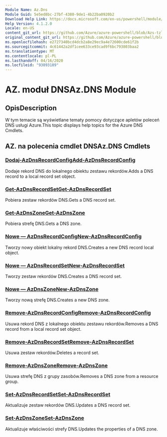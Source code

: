 ```yaml
---
Module Name: Az.Dns
Module Guid: 5e5ed8bc-27bf-4380-9de1-4b22ba0920b2
Download Help Link: https://docs.microsoft.com/en-us/powershell/module/az.dns
Help Version: 4.1.2.0
Locale: en-US
content_git_url: https://github.com/Azure/azure-powershell/blob/Azs-tzl/src/Dns/Dns/help/Az.DNS.md
original_content_git_url: https://github.com/Azure/azure-powershell/blob/Azs-tzl/src/Dns/Dns/help/Az.DNS.md
ms.openlocfilehash: e2727340bcd4dcb2a8e29ec9a4e72600cde61f2b
ms.sourcegitcommit: 4c61442a2df1cee633ce93cad9f6bc793803baa2
ms.translationtype: MT
ms.contentlocale: pl-PL
ms.lasthandoff: 04/16/2020
ms.locfileid: "93893189"
---
```

# <span data-ttu-id="a310b-101">AZ. moduł DNS</span><span class="sxs-lookup"><span data-stu-id="a310b-101">Az.DNS Module</span></span>
## <span data-ttu-id="a310b-102">Opis</span><span class="sxs-lookup"><span data-stu-id="a310b-102">Description</span></span>
<span data-ttu-id="a310b-103">W tym temacie są wyświetlane tematy pomocy dotyczące apletów poleceń DNS usługi Azure.</span><span class="sxs-lookup"><span data-stu-id="a310b-103">This topic displays help topics for the Azure DNS Cmdlets.</span></span>

## <span data-ttu-id="a310b-104">AZ. na polecenia cmdlet DNS</span><span class="sxs-lookup"><span data-stu-id="a310b-104">Az.DNS Cmdlets</span></span>
### [<span data-ttu-id="a310b-105">Dodaj-AzDnsRecordConfig</span><span class="sxs-lookup"><span data-stu-id="a310b-105">Add-AzDnsRecordConfig</span></span>](Add-AzDnsRecordConfig.md)
<span data-ttu-id="a310b-106">Dodaje rekord DNS do lokalnego obiektu zestawu rekordów.</span><span class="sxs-lookup"><span data-stu-id="a310b-106">Adds a DNS record to a local record set object.</span></span>

### [<span data-ttu-id="a310b-107">Get-AzDnsRecordSet</span><span class="sxs-lookup"><span data-stu-id="a310b-107">Get-AzDnsRecordSet</span></span>](Get-AzDnsRecordSet.md)
<span data-ttu-id="a310b-108">Pobiera zestaw rekordów DNS.</span><span class="sxs-lookup"><span data-stu-id="a310b-108">Gets a DNS record set.</span></span>

### [<span data-ttu-id="a310b-109">Get-AzDnsZone</span><span class="sxs-lookup"><span data-stu-id="a310b-109">Get-AzDnsZone</span></span>](Get-AzDnsZone.md)
<span data-ttu-id="a310b-110">Pobiera strefę DNS.</span><span class="sxs-lookup"><span data-stu-id="a310b-110">Gets a DNS zone.</span></span>

### [<span data-ttu-id="a310b-111">Nowe — AzDnsRecordConfig</span><span class="sxs-lookup"><span data-stu-id="a310b-111">New-AzDnsRecordConfig</span></span>](New-AzDnsRecordConfig.md)
<span data-ttu-id="a310b-112">Tworzy nowy obiekt lokalny rekord DNS.</span><span class="sxs-lookup"><span data-stu-id="a310b-112">Creates a new DNS record local object.</span></span>

### [<span data-ttu-id="a310b-113">Nowe — AzDnsRecordSet</span><span class="sxs-lookup"><span data-stu-id="a310b-113">New-AzDnsRecordSet</span></span>](New-AzDnsRecordSet.md)
<span data-ttu-id="a310b-114">Tworzy zestaw rekordów DNS.</span><span class="sxs-lookup"><span data-stu-id="a310b-114">Creates a DNS record set.</span></span>

### [<span data-ttu-id="a310b-115">Nowe — AzDnsZone</span><span class="sxs-lookup"><span data-stu-id="a310b-115">New-AzDnsZone</span></span>](New-AzDnsZone.md)
<span data-ttu-id="a310b-116">Tworzy nową strefę DNS.</span><span class="sxs-lookup"><span data-stu-id="a310b-116">Creates a new DNS zone.</span></span>

### [<span data-ttu-id="a310b-117">Remove-AzDnsRecordConfig</span><span class="sxs-lookup"><span data-stu-id="a310b-117">Remove-AzDnsRecordConfig</span></span>](Remove-AzDnsRecordConfig.md)
<span data-ttu-id="a310b-118">Usuwa rekord DNS z lokalnego obiektu zestawu rekordów.</span><span class="sxs-lookup"><span data-stu-id="a310b-118">Removes a DNS record from a local record set object.</span></span>

### [<span data-ttu-id="a310b-119">Remove-AzDnsRecordSet</span><span class="sxs-lookup"><span data-stu-id="a310b-119">Remove-AzDnsRecordSet</span></span>](Remove-AzDnsRecordSet.md)
<span data-ttu-id="a310b-120">Usuwa zestaw rekordów.</span><span class="sxs-lookup"><span data-stu-id="a310b-120">Deletes a record set.</span></span>

### [<span data-ttu-id="a310b-121">Remove-AzDnsZone</span><span class="sxs-lookup"><span data-stu-id="a310b-121">Remove-AzDnsZone</span></span>](Remove-AzDnsZone.md)
<span data-ttu-id="a310b-122">Usuwa strefę DNS z grupy zasobów.</span><span class="sxs-lookup"><span data-stu-id="a310b-122">Removes a DNS zone from a resource group.</span></span>

### [<span data-ttu-id="a310b-123">Set-AzDnsRecordSet</span><span class="sxs-lookup"><span data-stu-id="a310b-123">Set-AzDnsRecordSet</span></span>](Set-AzDnsRecordSet.md)
<span data-ttu-id="a310b-124">Aktualizuje zestaw rekordów DNS.</span><span class="sxs-lookup"><span data-stu-id="a310b-124">Updates a DNS record set.</span></span>

### [<span data-ttu-id="a310b-125">Set-AzDnsZone</span><span class="sxs-lookup"><span data-stu-id="a310b-125">Set-AzDnsZone</span></span>](Set-AzDnsZone.md)
<span data-ttu-id="a310b-126">Aktualizuje właściwości strefy DNS.</span><span class="sxs-lookup"><span data-stu-id="a310b-126">Updates the properties of a DNS zone.</span></span>

